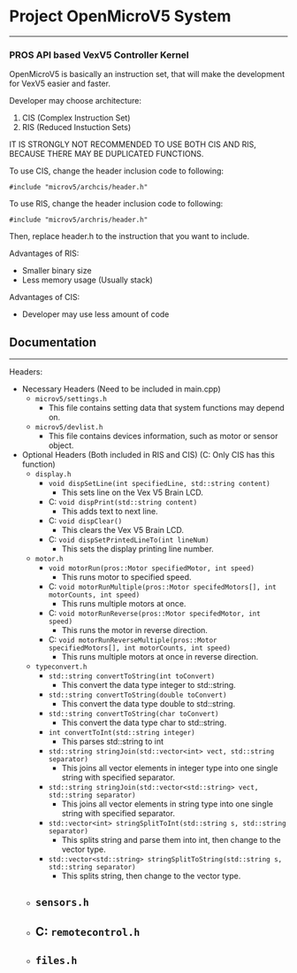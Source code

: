 # Project OpenMicroV5 System

----

### PROS API based VexV5 Controller Kernel

OpenMicroV5 is basically an instruction set, that will make the development for VexV5 easier and faster.

Developer may choose architecture: 

1. CIS (Complex Instruction Set)
2. RIS (Reduced Instuction Sets)



IT IS STRONGLY NOT RECOMMENDED TO USE BOTH CIS AND RIS, BECAUSE THERE MAY BE DUPLICATED FUNCTIONS.

To use CIS, change the header inclusion code to following:

`#include "microv5/archcis/header.h"`

To use RIS, change the header inclusion code to following:

`#include "microv5/archris/header.h"`

Then, replace header.h to the instruction that you want to include.



Advantages of RIS:

- Smaller binary size
- Less memory usage (Usually stack)

Advantages of CIS:

- Developer may use less amount of code



## Documentation

----

Headers:

- Necessary Headers (Need to be included in main.cpp)
  - `microv5/settings.h`
    - This file contains setting data that system functions may depend on.
  - `microv5/devlist.h`
    - This file contains devices information, such as motor or sensor object.
- Optional Headers (Both included in RIS and CIS) (C: Only CIS has this function)
  - `display.h`
    - `void dispSetLine(int specifiedLine, std::string content)`
      - This sets line on the Vex V5 Brain LCD.
    - C: `void dispPrint(std::string content)`
      - This adds text to next line.
    - C: `void dispClear()`
      - This clears the Vex V5 Brain LCD.
    - C: `void dispSetPrintedLineTo(int lineNum)`
      - This sets the display printing line number.
  - `motor.h`
    - `void motorRun(pros::Motor specifiedMotor, int speed)`
      - This runs motor to specified speed.
    - C: `void motorRunMultiple(pros::Motor specifedMotors[], int motorCounts, int speed)`
      - This runs multiple motors at once.
    - C: `void motorRunReverse(pros::Motor specifedMotor, int speed)`
      - This runs the motor in reverse direction.
    - C: `void motorRunReverseMultiple(pros::Motor specifiedMotors[], int motorCounts, int speed)`
      - This runs multiple motors at once in reverse direction.
  - `typeconvert.h`
    - `std::string convertToString(int toConvert)`
      - This convert the data type integer to std::string.
    - `std::string convertToString(double toConvert)`
      - This convert the data type double to std::string.
    - `std::string convertToString(char toConvert)`
      - This convert the data type char to std::string.
    - `int convertToInt(std::string integer)`
      - This parses std::string to int
    - `std::string stringJoin(std::vector<int> vect, std::string separator)`
      - This joins all vector elements in integer type into one single string with specified separator.
    - `std::string stringJoin(std::vector<std::string> vect, std::string separator)`
      - This joins all vector elements in string type into one single string with specified separator.
    - `std::vector<int> stringSplitToInt(std::string s, std::string separator)`
      - This splits string and parse them into int, then change to the vector type.
    - `std::vector<std::string> stringSplitToString(std::string s, std::string separator)`
      - This splits string, then change to the vector type.
  - `sensors.h`
    - 
  - C: `remotecontrol.h`
    - 
  - `files.h`
    - 

